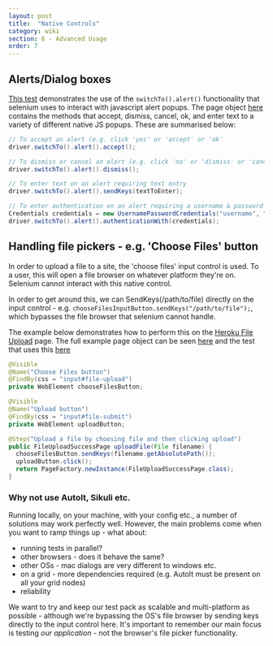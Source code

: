 ```yaml
---
layout: post
title:  "Native Controls"
category: wiki
section: 6 - Advanced Usage
order: 7
---
```


## Alerts/Dialog boxes

[This test](https://github.com/Frameworkium/frameworkium-examples/blob/master/src/test/java/com/heroku/theinternet/tests/web/TheInternetExampleTests.java#233) demonstrates the use of the `switchTo().alert()` functionality that selenium uses to interact with javascript alert popups.
The page object [here](https://github.com/Frameworkium/frameworkium-examples/blob/master/src/test/java/com/heroku/theinternet/pages/web/JavaScriptAlertsPage.java) contains the methods that accept, dismiss, cancel, ok, and enter text to a variety of different native JS popups.
These are summarised below:

```java
// To accept an alert (e.g. click 'yes' or 'accept' or 'ok'
driver.switchTo().alert().accept();

// To dismiss or cancel an alert (e.g. click 'no' or 'dismiss' or 'cancel')
driver.switchTo().alert().dismiss();

// To enter text on an alert requiring text entry
driver.switchTo().alert().sendKeys(textToEnter);

// To enter authentication on an alert requiring a username & password
Credentials credentials = new UsernamePasswordCredentials("username", "password");
driver.switchTo().alert().authenticationWith(credentials);
```

## Handling file pickers - e.g. 'Choose Files' button

In order to upload a file to a site, the 'choose files' input control is used.
To a user, this will open a file browser on whatever platform they're on.
Selenium cannot interact with this native control.

In order to get around this, we can SendKeys(/path/to/file) directly on the
input control - e.g. `chooseFilesInputButton.sendKeys("/path/to/file");`,
which bypasses the file browser that selenium cannot handle.

The example below demonstrates how to perform this on the 
[Heroku File Upload](http://the-internet.herokuapp.com/upload) page.
The full example page object can be seen 
[here](https://github.com/Frameworkium/frameworkium-examples/blob/master/src/test/java/com/heroku/theinternet/pages/web/FileUploadPage.java) and the test that uses this [here](https://github.com/Frameworkium/frameworkium-examples/blob/master/src/test/java/com/heroku/theinternet/tests/web/TheInternetExampleTests.java#L140)

```java
@Visible
@Name("Choose Files button")
@FindBy(css = "input#file-upload")
private WebElement chooseFilesButton;

@Visible
@Name("Upload button")
@FindBy(css = "input#file-submit")
private WebElement uploadButton;

@Step("Upload a file by choosing file and then clicking upload")
public FileUploadSuccessPage uploadFile(File filename) {
  chooseFilesButton.sendKeys(filename.getAbsolutePath());
  uploadButton.click();
  return PageFactory.newInstance(FileUploadSuccessPage.class);
}
```

### Why not use AutoIt, Sikuli etc.

Running locally, on your machine, with your config etc., a number of solutions may work perfectly well.
However, the main problems come when you want to ramp things up - what about:
- running tests in parallel?
- other browsers - does it behave the same?
- other OSs - mac dialogs are very different to windows etc.
- on a grid - more dependencies required (e.g. AutoIt must be present on all your grid nodes)
- reliability

We want to try and keep our test pack as scalable and multi-platform as possible - 
although we're bypassing the OS's file browser by sending keys directly to the input control here.
It's important to remember our main focus is testing _our application_ - not the browser's file picker functionality.
